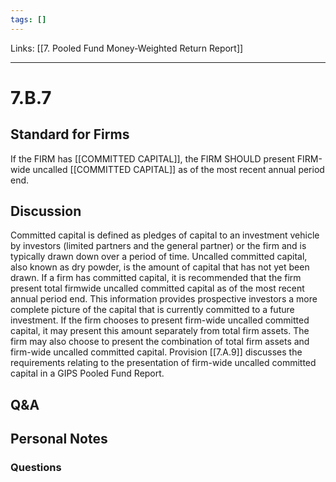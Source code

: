 ```yaml
---
tags: []
---
```

Links: [[7. Pooled Fund Money-Weighted Return Report]]
___
# 7.B.7
## Standard for Firms
If the FIRM has [[COMMITTED CAPITAL]], the FIRM SHOULD present FIRM-wide uncalled [[COMMITTED CAPITAL]] as of the most recent annual period end.
## Discussion
Committed capital is defined as pledges of capital to an investment vehicle by investors (limited partners and the general partner) or the firm and is typically drawn down over a period of time. Uncalled committed capital, also known as dry powder, is the amount of capital that has not yet been drawn. If a firm has committed capital, it is recommended that the firm present total firmwide uncalled committed capital as of the most recent annual period end. This information provides prospective investors a more complete picture of the capital that is currently committed to a future investment. If the firm chooses to present firm-wide uncalled committed capital, it may present this amount separately from total firm assets. The firm may also choose to present the combination of total firm assets and firm-wide uncalled committed capital. Provision [[7.A.9]] discusses the requirements relating to the presentation of firm-wide uncalled committed capital in a GIPS Pooled Fund Report.
## Q&A

## Personal Notes

### Questions